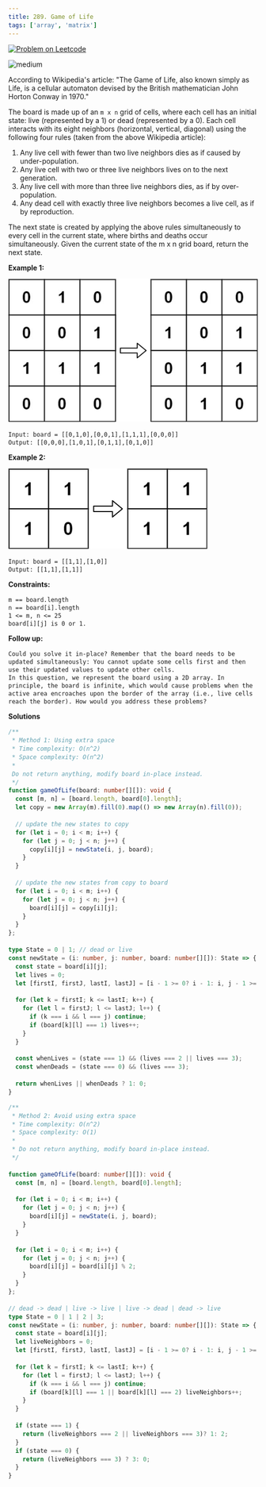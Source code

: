 ```yaml
---
title: 289. Game of Life
tags: ['array', 'matrix']
---
```


[![Problem on Leetcode](https://img.shields.io/badge/Leetcode-FFA116)](https://leetcode.com/problems/game-of-life/)

<!-- ![easy](https://img.shields.io/badge/Difficulty-Easy-5BCEFA.svg)<br /> -->
![medium](https://img.shields.io/badge/Difficulty-Medium-F5A9B8.svg)<br />
<!-- ![hard](https://img.shields.io/badge/Difficulty-Hard-FFFFFF.svg)<br /> -->

According to Wikipedia's article: "The Game of Life, also known simply as Life, is a cellular automaton devised by the British mathematician John Horton Conway in 1970."

The board is made up of an `m x n` grid of cells, where each cell has an initial state: live (represented by a 1) or dead (represented by a 0). Each cell interacts with its eight neighbors (horizontal, vertical, diagonal) using the following four rules (taken from the above Wikipedia article):

1. Any live cell with fewer than two live neighbors dies as if caused by under-population.
2. Any live cell with two or three live neighbors lives on to the next generation.
3. Any live cell with more than three live neighbors dies, as if by over-population.
4. Any dead cell with exactly three live neighbors becomes a live cell, as if by reproduction.

The next state is created by applying the above rules simultaneously to every cell in the current state, where births and deaths occur simultaneously. Given the current state of the m x n grid board, return the next state.

**Example 1:**

![alt text](image.png)
```
Input: board = [[0,1,0],[0,0,1],[1,1,1],[0,0,0]]
Output: [[0,0,0],[1,0,1],[0,1,1],[0,1,0]]
```

**Example 2:**

![alt text](image-1.png)
```
Input: board = [[1,1],[1,0]]
Output: [[1,1],[1,1]]
```

**Constraints:**
```
m == board.length
n == board[i].length
1 <= m, n <= 25
board[i][j] is 0 or 1.
```

**Follow up:**

```
Could you solve it in-place? Remember that the board needs to be updated simultaneously: You cannot update some cells first and then use their updated values to update other cells.
In this question, we represent the board using a 2D array. In principle, the board is infinite, which would cause problems when the active area encroaches upon the border of the array (i.e., live cells reach the border). How would you address these problems?
```

**Solutions**

```ts
/**
 * Method 1: Using extra space
 * Time complexity: O(n^2)
 * Space complexity: O(n^2)
 * 
 Do not return anything, modify board in-place instead.
 */
function gameOfLife(board: number[][]): void {
  const [m, n] = [board.length, board[0].length];
  let copy = new Array(m).fill(0).map(() => new Array(n).fill(0));

  // update the new states to copy
  for (let i = 0; i < m; i++) {
    for (let j = 0; j < n; j++) {
      copy[i][j] = newState(i, j, board);
    }
  }

  // update the new states from copy to board
  for (let i = 0; i < m; i++) {
    for (let j = 0; j < n; j++) {
      board[i][j] = copy[i][j];
    }
  }
};

type State = 0 | 1; // dead or live
const newState = (i: number, j: number, board: number[][]): State => {
  const state = board[i][j];
  let lives = 0;
  let [firstI, firstJ, lastI, lastJ] = [i - 1 >= 0? i - 1: i, j - 1 >= 0? j - 1: j, i + 1 < board.length? i + 1: i, j + 1 < board[i].length? j + 1: j];

  for (let k = firstI; k <= lastI; k++) {
    for (let l = firstJ; l <= lastJ; l++) {
      if (k === i && l === j) continue;
      if (board[k][l] === 1) lives++;
    }
  }

  const whenLives = (state === 1) && (lives === 2 || lives === 3);
  const whenDeads = (state === 0) && (lives === 3);

  return whenLives || whenDeads ? 1: 0;
}
```

```ts
/**
 * Method 2: Avoid using extra space
 * Time complexity: O(n^2)
 * Space complexity: O(1)
 * 
 * Do not return anything, modify board in-place instead.
 */

function gameOfLife(board: number[][]): void {
  const [m, n] = [board.length, board[0].length];

  for (let i = 0; i < m; i++) {
    for (let j = 0; j < n; j++) {
      board[i][j] = newState(i, j, board);
    }
  }

  for (let i = 0; i < m; i++) {
    for (let j = 0; j < n; j++) {
      board[i][j] = board[i][j] % 2;
    }
  }
};

// dead -> dead | live -> live | live -> dead | dead -> live
type State = 0 | 1 | 2 | 3; 
const newState = (i: number, j: number, board: number[][]): State => {
  const state = board[i][j];
  let liveNeighbors = 0;
  let [firstI, firstJ, lastI, lastJ] = [i - 1 >= 0? i - 1: i, j - 1 >= 0? j - 1: j, i + 1 < board.length? i + 1: i, j + 1 < board[i].length? j + 1: j];

  for (let k = firstI; k <= lastI; k++) {
    for (let l = firstJ; l <= lastJ; l++) {
      if (k === i && l === j) continue;
      if (board[k][l] === 1 || board[k][l] === 2) liveNeighbors++;
    }
  }

  if (state === 1) {
    return (liveNeighbors === 2 || liveNeighbors === 3)? 1: 2;
  }
  if (state === 0) {
    return (liveNeighbors === 3) ? 3: 0;
  }
}
```